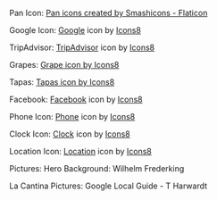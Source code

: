 
Pan Icon:
<a href="https://www.flaticon.com/free-icons/pan" title="pan icons">Pan icons created by Smashicons - Flaticon</a>

Google Icon:
<a target="_blank" href="https://icons8.com/icon/17935/google">Google</a> icon by <a target="_blank" href="https://icons8.com">Icons8</a>

TripAdvisor:
<a target="_blank" href="https://icons8.com/icon/16758/tripadvisor">TripAdvisor</a> icon by <a target="_blank" href="https://icons8.com">Icons8</a>

Grapes:
<a target="_blank" href="https://icons8.com/icon/109320/grape">Grape icon by Icons8</a>

Tapas:
<a target="_blank" href="https://icons8.com/icon/16006/tapas">Tapas icon by Icons8</a>

Facebook:
<a target="_blank" href="https://icons8.com/icon/118497/facebook">Facebook</a> icon by <a target="_blank" href="https://icons8.com">Icons8</a>

Phone Icon:
<a target="_blank" href="https://icons8.com/icon/9730/phone">Phone</a> icon by <a target="_blank" href="https://icons8.com">Icons8</a>

Clock Icon:
<a target="_blank" href="https://icons8.com/icon/59760/clock">Clock</a> icon by <a target="_blank" href="https://icons8.com">Icons8</a>

Location Icon:
<a target="_blank" href="https://icons8.com/icon/85149/location">Location</a> icon by <a target="_blank" href="https://icons8.com">Icons8</a>

Pictures:
Hero Background: Wilhelm Frederking

La Cantina Pictures: Google Local Guide - T Harwardt